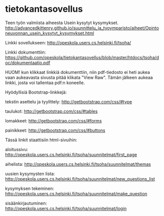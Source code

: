 # tietokantasovellus

Teen työn valmiista aiheesta Usein kysytyt kysymykset. 
http://advancedkittenry.github.io/suunnittelu_ja_tyoymparisto/aiheet/Opintoneuvonnan_usein_kysytyt_kysymykset.html

Linkki sovellukseen: http://opeskola.users.cs.helsinki.fi/tsoha/

Linkki dokumenttiin: https://github.com/opeskola/tietokantasovellus/blob/master/htdocs/tsoha/doc/dokumentaatio.pdf

HUOM! kun klikkaat linkkiä dokumenttiin, niin pdf-tiedosto ei
heti aukea vaan aukeavasta sivusta pitää klikata "View Raw". Tämän jälkeen
aukeaa linkki, josta voi tallentaa pdf:n koneelle.


Hyödyllisiä Bootstrap-linkkejä:

tekstin asettelu ja tyylittely: http://getbootstrap.com/css/#type

taulukot: http://getbootstrap.com/css/#tables

lomakkeet: http://getbootstrap.com/css/#forms

painikkeet: http://getbootstrap.com/css/#buttons



Tässä linkit staattisiin html-sivuihin:

aloitussivu: http://opeskola.users.cs.helsinki.fi/tsoha/suunnitelmat/first_page

aihelista: http://opeskola.users.cs.helsinki.fi/tsoha/suunnitelmat/themas

uusien kysymysten lista: http://opeskola.users.cs.helsinki.fi/tsoha/suunnitelmat/new_questions_list

kysymyksen tekeminen: http://opeskola.users.cs.helsinki.fi/tsoha/suunnitelmat/make_question

sisäänkirjautuminen: http://opeskola.users.cs.helsinki.fi/tsoha/suunnitelmat/login


